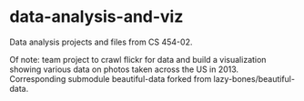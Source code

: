 # data-analysis-and-viz

Data analysis projects and files from CS 454-02.

Of note: team project to crawl flickr for data and build a visualization showing various data on photos taken across the US in 2013.
Corresponding submodule beautiful-data forked from lazy-bones/beautiful-data.
